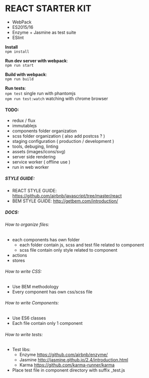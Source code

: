 # REACT STARTER KIT
- WebPack
- ES2015/16
- Enzyme + Jasmine as test suite
- ESlint


**Install**  
`npm install`

**Run dev server with webpack**:  
`npm run start`

**Build with webpack**:  
`npm run build`

**Run tests**:  
`npm test`
single run with phantomjs  
`npm run test:watch` watching with chrome browser


#### TODO:
- redux / flux
- immutablejs
- components folder organization
- scss folder organization ( also add postcss ? )
- staging configuration ( production / development )
- tools, debuging, linting
- assets (images/icons/svg)
- server side rendering
- service worker ( offline use )
- run in web worker


##### STYLE GUIDE:
- REACT STYLE GUIDE: https://github.com/airbnb/javascript/tree/master/react
- BEM STYLE GUIDE: http://getbem.com/introduction/

##### DOCS:
###### How to organize files:
- each components has own folder
    - each folder contain js, scss and test file related to component
    - scss file contain only style related to component
- actions
- stores


###### How to write CSS:
- Use BEM methodology
- Every component has own css/scss file


###### How to write Components:
- Use ES6 classes
- Each file contain only 1 component


###### How to write tests:
- Test libs:
    - Enzyme https://github.com/airbnb/enzyme/
    - Jasmine http://jasmine.github.io/2.4/introduction.html
    - Karma https://github.com/karma-runner/karma
- Place test file in component directory with suffix _test.js
